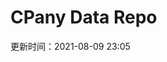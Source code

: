 # CPany Data Repo

<!-- START_SECTION: update_time -->
更新时间：2021-08-09 23:05
<!-- END_SECTION: update_time -->
